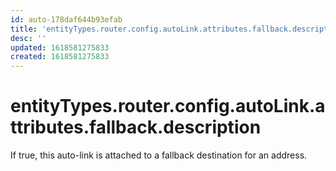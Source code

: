 ```yaml
---
id: auto-178daf644b93efab
title: 'entityTypes.router.config.autoLink.attributes.fallback.description'
desc: ''
updated: 1618581275833
created: 1618581275833
---
```

# entityTypes.router.config.autoLink.attributes.fallback.description

If true, this auto-link is attached to a fallback destination for an address.